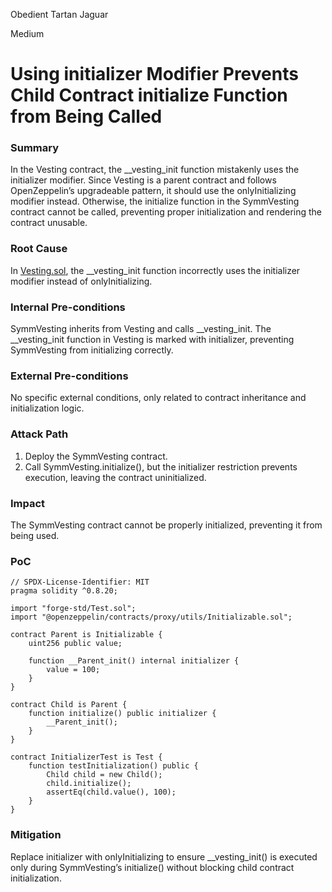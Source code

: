 Obedient Tartan Jaguar

Medium

# Using initializer Modifier Prevents Child Contract initialize Function from Being Called

### Summary

In the Vesting contract, the __vesting_init function mistakenly uses the initializer modifier. Since Vesting is a parent contract and follows OpenZeppelin’s upgradeable pattern, it should use the onlyInitializing modifier instead. Otherwise, the initialize function in the SymmVesting contract cannot be called, preventing proper initialization and rendering the contract unusable.

### Root Cause

In [Vesting.sol](https://github.com/sherlock-audit/2025-03-symm-io-stacking/blob/d7cf7fc96af1c25b53a7b500a98b411cd018c0d3/token/contracts/vesting/Vesting.sol#L76), the __vesting_init function incorrectly uses the initializer modifier instead of onlyInitializing.

### Internal Pre-conditions

SymmVesting inherits from Vesting and calls __vesting_init.
The __vesting_init function in Vesting is marked with initializer, preventing SymmVesting from initializing correctly.

### External Pre-conditions

No specific external conditions, only related to contract inheritance and initialization logic.


### Attack Path

1. Deploy the SymmVesting contract.
2. Call SymmVesting.initialize(), but the initializer restriction prevents execution, leaving the contract uninitialized.

### Impact

The SymmVesting contract cannot be properly initialized, preventing it from being used.

### PoC

```solidity
// SPDX-License-Identifier: MIT
pragma solidity ^0.8.20;

import "forge-std/Test.sol";
import "@openzeppelin/contracts/proxy/utils/Initializable.sol";

contract Parent is Initializable {
    uint256 public value;
    
    function __Parent_init() internal initializer {
        value = 100;
    }
}

contract Child is Parent {
    function initialize() public initializer {
        __Parent_init();
    }
}

contract InitializerTest is Test {
    function testInitialization() public {
        Child child = new Child();
        child.initialize();
        assertEq(child.value(), 100);
    }
}
```

### Mitigation

Replace initializer with onlyInitializing to ensure __vesting_init() is executed only during SymmVesting’s initialize() without blocking child contract initialization.